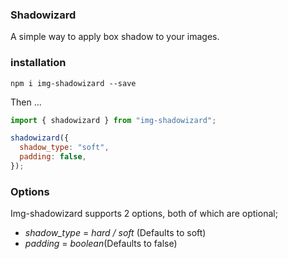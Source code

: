 ### Shadowizard

A simple way to apply box shadow to your images.

### installation

`npm i img-shadowizard --save`

Then ...

```javascript
import { shadowizard } from "img-shadowizard";

shadowizard({
  shadow_type: "soft",
  padding: false,
});
```

### Options

Img-shadowizard supports 2 options, both of which are optional;

- _shadow_type_ = _hard / soft_ (Defaults to soft)
- _padding_ = _boolean_(Defaults to false)
